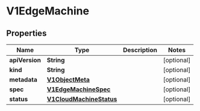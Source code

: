 # V1EdgeMachine

## Properties
Name | Type | Description | Notes
------------ | ------------- | ------------- | -------------
**apiVersion** | **String** |  |  [optional]
**kind** | **String** |  |  [optional]
**metadata** | [**V1ObjectMeta**](V1ObjectMeta.md) |  |  [optional]
**spec** | [**V1EdgeMachineSpec**](V1EdgeMachineSpec.md) |  |  [optional]
**status** | [**V1CloudMachineStatus**](V1CloudMachineStatus.md) |  |  [optional]
